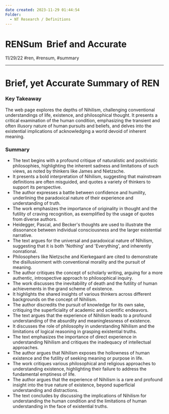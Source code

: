 ```yaml
---
date created: 2023-11-29 01:44:54
Folder:
  - NT Research / Definitions
---
```


# RENSum  Brief and Accurate

11/29/22 #ren, #rensum, #summary

* * *

# Brief, yet Accurate Summary of REN

### Key Takeaway

The web page explores the depths of Nihilism, challenging conventional understandings of life, existence, and philosophical thought. It presents a critical examination of the human condition, emphasizing the transient and often illusory nature of human pursuits and beliefs, and delves into the existential implications of acknowledging a world devoid of inherent meaning.

### Summary

- The text begins with a profound critique of naturalistic and positivistic philosophies, highlighting the inherent sadness and limitations of such views, as noted by thinkers like James and Nietzsche.
- It presents a bold interpretation of Nihilism, suggesting that mainstream definitions are often misguided, and quotes a variety of thinkers to support its perspective.
- The author expresses a battle between confidence and humility, underlining the paradoxical nature of their experience and understanding of truth.
- The work emphasizes the importance of originality in thought and the futility of craving recognition, as exemplified by the usage of quotes from diverse authors.
- Heidegger, Pascal, and Becker's thoughts are used to illustrate the dissonance between individual consciousness and the larger existential narrative.
- The text argues for the universal and paradoxical nature of Nihilism, suggesting that it is both 'Nothing' and 'Everything', and inherently nonrational.
- Philosophers like Nietzsche and Kierkegaard are cited to demonstrate the disillusionment with conventional morality and the pursuit of meaning.
- The author critiques the concept of scholarly writing, arguing for a more authentic, introspective approach to philosophical inquiry.
- The work discusses the inevitability of death and the futility of human achievements in the grand scheme of existence.
- It highlights the shared insights of various thinkers across different backgrounds on the concept of Nihilism.
- The author discredits the pursuit of knowledge for its own sake, critiquing the superficiality of academic and scientific endeavors.
- The text argues that the experience of Nihilism leads to a profound understanding of the absurdity and meaninglessness of existence.
- It discusses the role of philosophy in understanding Nihilism and the limitations of logical reasoning in grasping existential truths.
- The text emphasizes the importance of direct experience in understanding Nihilism and critiques the inadequacy of intellectual approaches.
- The author argues that Nihilism exposes the hollowness of human existence and the futility of seeking meaning or purpose in life.
- The work critiques various philosophical and religious approaches to understanding existence, highlighting their failure to address the fundamental emptiness of life.
- The author argues that the experience of Nihilism is a rare and profound insight into the true nature of existence, beyond superficial understanding and distractions.
- The text concludes by discussing the implications of Nihilism for understanding the human condition and the limitations of human understanding in the face of existential truths.